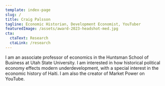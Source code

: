 ```yaml
---
template: index-page
slug: /
title: Craig Palsson
tagline: Economic Historian, Development Economist, YouTuber
featuredImage: /assets/award-2023-headshot-med.jpg
cta:
  ctaText: Research
  ctaLink: /research
---
```

I am an associate professor of economics in the Huntsman School of Business at Utah State University. I am interested in how historical political economy effects modern underdevelopment, with a special interest in the economic history of Haiti. I am also the creator of Market Power on YouTube.